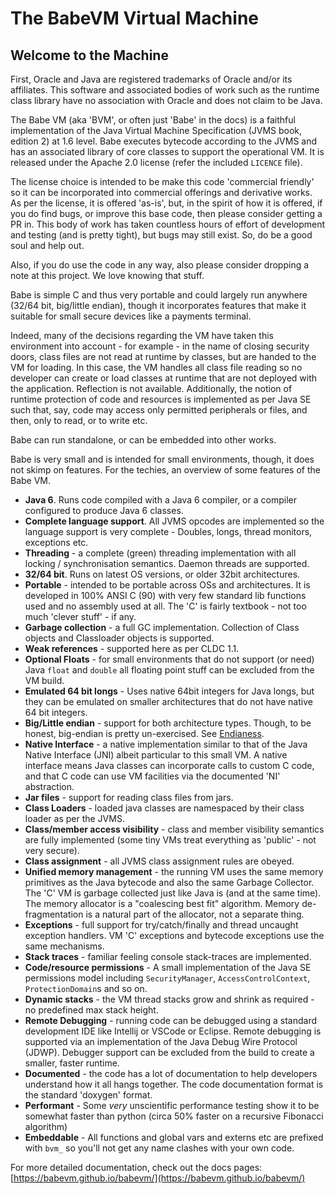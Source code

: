 # The BabeVM Virtual Machine

## Welcome to the Machine

First, Oracle and Java are registered trademarks of Oracle and/or its affiliates.  This software and associated bodies of work such as the runtime class library have no association with Oracle and does not claim to be Java.

The Babe VM (aka 'BVM', or often just 'Babe' in the docs) is a faithful implementation of the Java Virtual Machine Specification (JVMS book, edition 2) at 1.6 level. Babe executes bytecode according to the JVMS and has an associated library of core classes to support the operational VM.  It is released under the Apache 2.0 license (refer the included `LICENCE` file).

The license choice is intended to be make this code 'commercial friendly' so it can be incorporated into commercial offerings and derivative works.  As per the license, it is offered 'as-is', but, in the spirit of how it is offered, if you do find bugs, or improve this base code, then please consider getting a PR in.  This body of work has taken countless hours of effort of development and testing (and is pretty tight), but bugs may still exist.  So, do be a good soul and help out.  

Also, if you do use the code in any way, also please consider dropping a note at this project.  We love knowing that stuff. 

Babe is simple C and thus very portable and could largely run anywhere (32/64 bit, big/little endian), though it incorporates features that make it suitable for small secure devices like a payments terminal.  

Indeed, many of the decisions regarding the VM have taken this environment into account - for example - in the name of closing security doors, class files are not read at runtime by classes, but are handed to the VM for loading.  In this case, the VM handles all class file reading so no developer can create or load classes at runtime that are not deployed with the application.  Reflection is not available.  Additionally, the notion of runtime protection of code and resources is implemented as per Java SE such that, say, code may access only permitted peripherals or files, and then, only to read, or to write etc.

Babe can run standalone, or can be embedded into other works.

Babe is very small and is intended for small environments, though, it does not skimp on features.  For the techies, an overview of some features of the Babe VM.

* **Java 6**.  Runs code compiled with a Java 6 compiler, or a compiler configured to produce Java 6 classes.
* **Complete language support**.  All JVMS opcodes are implemented so the language support is very complete - Doubles, longs, thread monitors, exceptions etc.
* **Threading** - a complete (green) threading implementation with all locking / synchronisation semantics.  Daemon threads are supported.
* **32/64 bit**.  Runs on latest OS versions, or older 32bit architectures. 
* **Portable** - intended to be portable across OSs and architectures.  It is developed in 100% ANSI C (90) with very few standard lib functions used and no assembly used at all.  The 'C' is fairly textbook - not too much 'clever stuff' - if any.  
* **Garbage collection** - a full GC implementation.  Collection of Class objects and Classloader objects is supported.  
* **Weak references** - supported here as per CLDC 1.1.
* **Optional Floats** - for small environments that do not support (or need) Java `float` and `double` all floating point stuff can be excluded from the VM build.
* **Emulated 64 bit longs** - Uses native 64bit integers for Java longs, but they can be emulated on smaller architectures that do not have native 64 bit integers.  
* **Big/Little endian** - support for both architecture types.  Though, to be honest, big-endian is pretty un-exercised. See [Endianess](docs/endian.md).
* **Native Interface** - a native implementation similar to that of the Java Native Interface (JNI) albeit particular to this small VM.  A native interface means Java classes can incorporate calls to custom C code, and that C code can use VM facilities via the documented 'NI' abstraction.
* **Jar files** - support for reading class files from jars.
* **Class Loaders** - loaded java classes are namespaced by their class loader as per the JVMS.
* **Class/member access visibility** - class and member visibility semantics are fully implemented (some tiny VMs treat everything as 'public' - not very secure).
* **Class assignment** - all JVMS class assignment rules are obeyed. 
* **Unified memory management** - the running VM uses the same memory primitives as the Java bytecode and also the same Garbage Collector.  The 'C' VM is garbage collected just like Java is (and at the same time).  The memory allocator is a "coalescing best fit" algorithm.  Memory de-fragmentation is a natural part of the allocator, not a separate thing.
* **Exceptions** - full support for try/catch/finally and thread uncaught exception handlers.  VM 'C' exceptions and bytecode exceptions use the same mechanisms.
* **Stack traces** - familiar feeling console stack-traces are implemented.
* **Code/resource permissions** - A small implementation of the Java SE permissions model including `SecurityManager`, `AccessControlContext`, `ProtectionDomain`s and so on.
* **Dynamic stacks** - the VM thread stacks grow and shrink as required - no predefined max stack height. 
* **Remote Debugging** - running code can be debugged using a standard development IDE like Intellij or VSCode or Eclipse.  Remote debugging is supported via an implementation of the Java Debug Wire Protocol (JDWP).  Debugger support can be excluded from the build to create a smaller, faster runtime.  
* **Documented** - the code has a lot of documentation to help developers understand how it all hangs together. The code documentation format is the standard 'doxygen' format. 
* **Performant** - Some _very_ unscientific performance testing show it to be somewhat faster than python (circa 50% faster on a recursive Fibonacci algorithm)
* **Embeddable** - All functions and global vars and externs etc are prefixed with `bvm_` so you'll not get any name clashes with your own code.  

For more detailed documentation, check out the docs pages: [https://babevm.github.io/babevm/](https://babevm.github.io/babevm/) 

